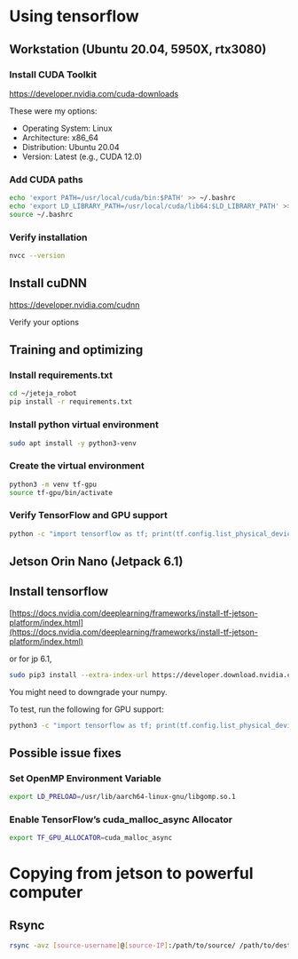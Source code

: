 # Using tensorflow

## Workstation (Ubuntu 20.04, 5950X, rtx3080)

### Install CUDA Toolkit
https://developer.nvidia.com/cuda-downloads

These were my options: 
* Operating System: Linux
* Architecture: x86_64
* Distribution: Ubuntu 20.04
* Version: Latest (e.g., CUDA 12.0)

### Add CUDA paths
```bash
echo 'export PATH=/usr/local/cuda/bin:$PATH' >> ~/.bashrc
echo 'export LD_LIBRARY_PATH=/usr/local/cuda/lib64:$LD_LIBRARY_PATH' >> ~/.bashrc
source ~/.bashrc
```

### Verify installation
```bash
nvcc --version
```

## Install cuDNN
https://developer.nvidia.com/cudnn

Verify your options

## Training and optimizing

### Install requirements.txt
```bash
cd ~/jeteja_robot
pip install -r requirements.txt
```

### Install python virtual environment
```bash
sudo apt install -y python3-venv
```

### Create the virtual environment
```bash
python3 -m venv tf-gpu
source tf-gpu/bin/activate
```

### Verify TensorFlow and GPU support
```bash
python -c "import tensorflow as tf; print(tf.config.list_physical_devices('GPU'))"
```

## Jetson Orin Nano (Jetpack 6.1)

## Install tensorflow 
[https://docs.nvidia.com/deeplearning/frameworks/install-tf-jetson-platform/index.html](https://docs.nvidia.com/deeplearning/frameworks/install-tf-jetson-platform/index.html)

or for jp 6.1, 
```bash
sudo pip3 install --extra-index-url https://developer.download.nvidia.com/compute/redist/jp/v61 tensorflow==2.16.1+nv24.08
```

You might need to downgrade your numpy. 

To test, run the following for GPU support: 
```bash
python3 -c "import tensorflow as tf; print(tf.config.list_physical_devices())"
```

## Possible issue fixes
### Set OpenMP Environment Variable
```bash
export LD_PRELOAD=/usr/lib/aarch64-linux-gnu/libgomp.so.1
```

### Enable TensorFlow’s cuda_malloc_async Allocator

```bash
export TF_GPU_ALLOCATOR=cuda_malloc_async

```


# Copying from jetson to powerful computer

## Rsync

```bash
rsync -avz [source-username]@[source-IP]:/path/to/source/ /path/to/destination/
```